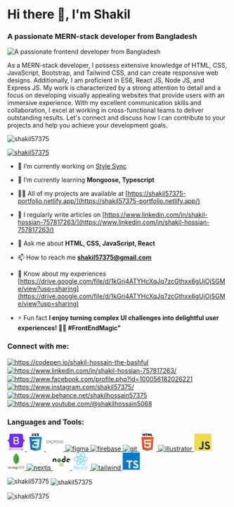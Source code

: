 
# Hi there 👋, I'm Shakil
### A passionate MERN-stack developer from Bangladesh
![A passionate frontend developer from Bangladesh](https://i.ibb.co/Ln0W7zr/shakil-s-banner.jpg)

As a MERN-stack developer, I possess extensive knowledge of HTML, CSS, JavaScript, Bootstrap, and Tailwind CSS, and can create responsive web designs. Additionally, I am proficient in ES6, React JS, Node JS, and Express JS. My work is characterized by a strong attention to detail and a focus on developing visually appealing websites that provide users with an immersive experience. With my excellent communication skills and collaboration, I excel at working in cross-functional teams to deliver outstanding results. Let's connect and discuss how I can contribute to your projects and help you achieve your development goals.

<p align="left"> <img src="https://komarev.com/ghpvc/?username=shakil57375&label=Profile%20views&color=0e75b6&style=flat" alt="shakil57375" /> </p>

<p align="left"> <a href="https://github.com/ryo-ma/github-profile-trophy"><img src="https://i.ibb.co.com/h8SqqZ0/Black-and-Yellow-Web-Developer-Linked-In-Banner.png" alt="shakil57375" /></a> </p>

- 🔭 I’m currently working on [Style Sync](https://style-sync-client.vercel.app/)

- 🌱 I’m currently learning **Mongoose, Typescript**

- 👨‍💻 All of my projects are available at [https://shakil57375-portfolio.netlify.app/](https://shakil57375-portfolio.netlify.app/)

- 📝 I regularly write articles on [https://www.linkedin.com/in/shakil-hossian-757817263/](https://www.linkedin.com/in/shakil-hossian-757817263/)

- 💬 Ask me about **HTML, CSS, JavaScript, React**

- 📫 How to reach me **shakil57375@gmail.com**

- 📄 Know about my experiences [https://drive.google.com/file/d/1kGri4ATYHcXqJq7zcGthxx6gUjOjSGMe/view?usp=sharing](https://drive.google.com/file/d/1kGri4ATYHcXqJq7zcGthxx6gUjOjSGMe/view?usp=sharing)

- ⚡ Fun fact **I enjoy turning complex UI challenges into delightful user experiences! 🚀✨ #FrontEndMagic"**

<h3 align="left">Connect with me:</h3>
<p align="left">
<a href="https://codepen.io/https://codepen.io/shakil-hossain-the-bashful" target="blank"><img align="center" src="https://raw.githubusercontent.com/rahuldkjain/github-profile-readme-generator/master/src/images/icons/Social/codepen.svg" alt="https://codepen.io/shakil-hossain-the-bashful" height="30" width="40" /></a>
<a href="https://linkedin.com/in/https://www.linkedin.com/in/shakil-hossian-757817263/" target="blank"><img align="center" src="https://raw.githubusercontent.com/rahuldkjain/github-profile-readme-generator/master/src/images/icons/Social/linked-in-alt.svg" alt="https://www.linkedin.com/in/shakil-hossian-757817263/" height="30" width="40" /></a>
<a href="https://web.facebook.com/profile.php?id=100056182026221" target="blank"><img align="center" src="https://raw.githubusercontent.com/rahuldkjain/github-profile-readme-generator/master/src/images/icons/Social/facebook.svg" alt="https://www.facebook.com/profile.php?id=100056182026221" height="30" width="40" /></a>
<a href="https://instagram.com/https://www.instagram.com/shakil57375/" target="blank"><img align="center" src="https://raw.githubusercontent.com/rahuldkjain/github-profile-readme-generator/master/src/images/icons/Social/instagram.svg" alt="https://www.instagram.com/shakil57375/" height="30" width="40" /></a>
<a href="https://www.behance.net/https://www.behance.net/shakilhossain57375" target="blank"><img align="center" src="https://raw.githubusercontent.com/rahuldkjain/github-profile-readme-generator/master/src/images/icons/Social/behance.svg" alt="https://www.behance.net/shakilhossain57375" height="30" width="40" /></a>
<a href="https://www.youtube.com/c/https://www.youtube.com/@shakilhossain5068" target="blank"><img align="center" src="https://raw.githubusercontent.com/rahuldkjain/github-profile-readme-generator/master/src/images/icons/Social/youtube.svg" alt="https://www.youtube.com/@shakilhossain5068" height="30" width="40" /></a>
</p>

<h3 align="left">Languages and Tools:</h3>
<p align="left"> <a href="https://getbootstrap.com" target="_blank" rel="noreferrer"> <img src="https://raw.githubusercontent.com/devicons/devicon/master/icons/bootstrap/bootstrap-plain-wordmark.svg" alt="bootstrap" width="40" height="40"/> </a> <a href="https://www.w3schools.com/css/" target="_blank" rel="noreferrer"> <img src="https://raw.githubusercontent.com/devicons/devicon/master/icons/css3/css3-original-wordmark.svg" alt="css3" width="40" height="40"/> </a> <a href="https://expressjs.com" target="_blank" rel="noreferrer"> <img src="https://raw.githubusercontent.com/devicons/devicon/master/icons/express/express-original-wordmark.svg" alt="express" width="40" height="40"/> </a> <a href="https://www.figma.com/" target="_blank" rel="noreferrer"> <img src="https://www.vectorlogo.zone/logos/figma/figma-icon.svg" alt="figma" width="40" height="40"/> </a> <a href="https://firebase.google.com/" target="_blank" rel="noreferrer"> <img src="https://www.vectorlogo.zone/logos/firebase/firebase-icon.svg" alt="firebase" width="40" height="40"/> </a> <a href="https://git-scm.com/" target="_blank" rel="noreferrer"> <img src="https://www.vectorlogo.zone/logos/git-scm/git-scm-icon.svg" alt="git" width="40" height="40"/> </a> <a href="https://www.w3.org/html/" target="_blank" rel="noreferrer"> <img src="https://raw.githubusercontent.com/devicons/devicon/master/icons/html5/html5-original-wordmark.svg" alt="html5" width="40" height="40"/> </a> <a href="https://www.adobe.com/in/products/illustrator.html" target="_blank" rel="noreferrer"> <img src="https://www.vectorlogo.zone/logos/adobe_illustrator/adobe_illustrator-icon.svg" alt="illustrator" width="40" height="40"/> </a> <a href="https://developer.mozilla.org/en-US/docs/Web/JavaScript" target="_blank" rel="noreferrer"> <img src="https://raw.githubusercontent.com/devicons/devicon/master/icons/javascript/javascript-original.svg" alt="javascript" width="40" height="40"/> </a> <a href="https://www.mongodb.com/" target="_blank" rel="noreferrer"> <img src="https://raw.githubusercontent.com/devicons/devicon/master/icons/mongodb/mongodb-original-wordmark.svg" alt="mongodb" width="40" height="40"/> </a> <a href="https://nextjs.org/" target="_blank" rel="noreferrer"> <img src="https://cdn.worldvectorlogo.com/logos/nextjs-2.svg" alt="nextjs" width="40" height="40"/> </a> <a href="https://nodejs.org" target="_blank" rel="noreferrer"> <img src="https://raw.githubusercontent.com/devicons/devicon/master/icons/nodejs/nodejs-original-wordmark.svg" alt="nodejs" width="40" height="40"/> </a> <a href="https://reactjs.org/" target="_blank" rel="noreferrer"> <img src="https://raw.githubusercontent.com/devicons/devicon/master/icons/react/react-original-wordmark.svg" alt="react" width="40" height="40"/> </a> <a href="https://tailwindcss.com/" target="_blank" rel="noreferrer"> <img src="https://www.vectorlogo.zone/logos/tailwindcss/tailwindcss-icon.svg" alt="tailwind" width="40" height="40"/> </a> <a href="https://www.typescriptlang.org/" target="_blank" rel="noreferrer"> <img src="https://raw.githubusercontent.com/devicons/devicon/master/icons/typescript/typescript-original.svg" alt="typescript" width="40" height="40"/> </a> </p>

<p><img align="left" src="https://github-readme-stats.vercel.app/api/top-langs?username=shakil57375&show_icons=true&locale=en&layout=compact" alt="shakil57375" /></p>

<p>&nbsp;<img align="center" src="https://github-readme-stats.vercel.app/api?username=shakil57375&show_icons=true&locale=en" alt="shakil57375" /></p>

<p><img align="center" src="https://github-readme-streak-stats.herokuapp.com/?user=shakil57375&" alt="shakil57375" /></p>
